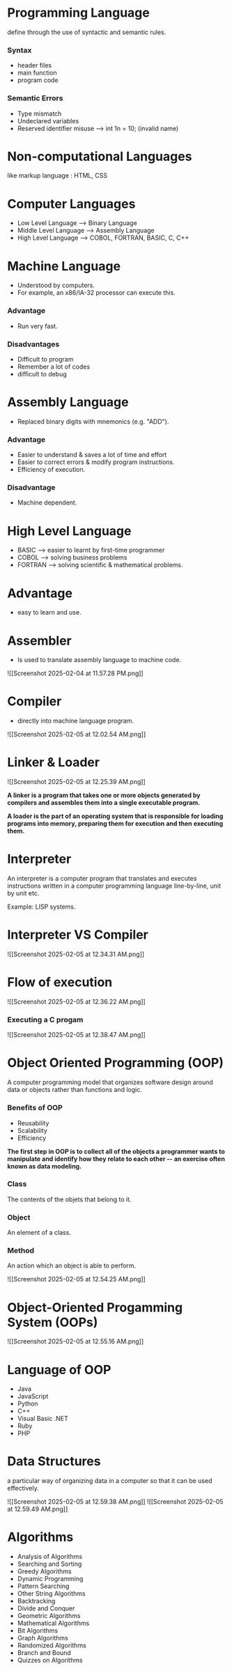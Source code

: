 
# Programming Language

define through the use of syntactic and semantic rules.

### Syntax

- header files
- main function 
- program code

### Semantic Errors
- Type mismatch
- Undeclared variables
- Reserved identifier misuse --> int 1n = 10; (invalid name)

# Non-computational Languages

like markup language : HTML, CSS

# Computer Languages

- Low Level Language --> Binary Language
- Middle Level Language --> Assembly Language
- High Level Language --> COBOL, FORTRAN, BASIC, C, C++

# Machine Language

- Understood by computers.
- For example, an x86/IA-32 processor can execute this.

### Advantage
- Run very fast.

### Disadvantages
- Difficult to program
- Remember a lot of codes
- difficult to debug


# Assembly Language

- Replaced binary digits with mnemonics (e.g. "ADD").

### Advantage
- Easier to understand & saves a lot of time and effort
- Easier to correct errors & modify program instructions.
- Efficiency of execution.

### Disadvantage
- Machine dependent.

# High Level Language
- BASIC --> easier to learnt by first-time programmer
- COBOL --> solving business problems
- FORTRAN --> solving scientific & mathematical problems.

# Advantage
- easy to learn and use.


# Assembler
- Is used to translate assembly language to machine code.

![[Screenshot 2025-02-04 at 11.57.28 PM.png]]


# Compiler
- directly into machine language program.

![[Screenshot 2025-02-05 at 12.02.54 AM.png]]


# Linker & Loader

![[Screenshot 2025-02-05 at 12.25.39 AM.png]]

**A linker is a program that takes one or more objects generated by compilers and assembles them into a single executable program.**

**A loader is the part of an operating system that is responsible for loading programs into memory, preparing them for execution and then executing them.**


# Interpreter

An interpreter is a computer program that translates and executes instructions written in a computer programming language line-by-line, unit by unit etc.

Example: LISP systems.


# Interpreter VS Compiler

![[Screenshot 2025-02-05 at 12.34.31 AM.png]]

# Flow of execution

![[Screenshot 2025-02-05 at 12.36.22 AM.png]]


### Executing a C progam

![[Screenshot 2025-02-05 at 12.38.47 AM.png]]


# Object Oriented Programming (OOP)

A computer programming model that organizes software design around data or objects rather than functions and logic.

### Benefits of OOP
- Reusability
- Scalability
- Efficiency

**The first step in OOP is to collect all of the objects a programmer wants to manipulate and identify how they relate to each other -- an exercise often known as data modeling.**

### Class
The contents of the objets that belong to it.

### Object
An element of a class.

### Method
An action which an object is able to perform.

![[Screenshot 2025-02-05 at 12.54.25 AM.png]]


# Object-Oriented Progamming System (OOPs)

![[Screenshot 2025-02-05 at 12.55.16 AM.png]]

# Language of OOP

- Java
- JavaScript
- Python
- C++
- Visual Basic .NET
- Ruby
- PHP


# Data Structures

a particular way of organizing data in a computer so that it can be used effectively.

![[Screenshot 2025-02-05 at 12.59.38 AM.png]]
![[Screenshot 2025-02-05 at 12.59.49 AM.png]]


# Algorithms

- Analysis of Algorithms
- Searching and Sorting
- Greedy Algorithms
- Dynamic Programming
- Pattern Searching
- Other String Algorithms
- Backtracking
- Divide and Conquer
- Geometric Algorithms
- Mathematical Algorithms
- Bit Algorithms
- Graph Algorithms
- Randomized Algorithms
- Branch and Bound
- Quizzes on Algorithms

